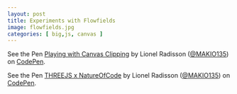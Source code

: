 ```yaml
---
layout: post
title: Experiments with Flowfields
image: flowfields.jpg
categories: [ big,js, canvas ]
---
```

<p data-height="600" data-theme-id="dark" data-slug-hash="GZJZmQ" data-default-tab="result" data-user="MAKIO135" data-embed-version="2" data-pen-title="Playing with Canvas Clipping" data-preview="true" class="codepen">See the Pen <a href="http://codepen.io/MAKIO135/pen/GZJZmQ/">Playing with Canvas Clipping</a> by Lionel Radisson (<a href="http://codepen.io/MAKIO135">@MAKIO135</a>) on <a href="http://codepen.io">CodePen</a>.</p>
<script async src="https://production-assets.codepen.io/assets/embed/ei.js"></script>

<p data-height="600" data-theme-id="dark" data-slug-hash="YWYVNW" data-default-tab="result" data-user="MAKIO135" data-embed-version="2" data-pen-title="THREEJS x NatureOfCode" data-preview="true" class="codepen">See the Pen <a href="http://codepen.io/MAKIO135/pen/YWYVNW/">THREEJS x NatureOfCode</a> by Lionel Radisson (<a href="http://codepen.io/MAKIO135">@MAKIO135</a>) on <a href="http://codepen.io">CodePen</a>.</p>
<script async src="https://production-assets.codepen.io/assets/embed/ei.js"></script>
